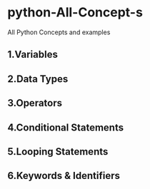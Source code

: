 # python-All-Concept-s
All Python  Concepts and examples
## 1.Variables
## 2.Data Types
## 3.Operators
## 4.Conditional Statements
## 5.Looping Statements
## 6.Keywords & Identifiers

